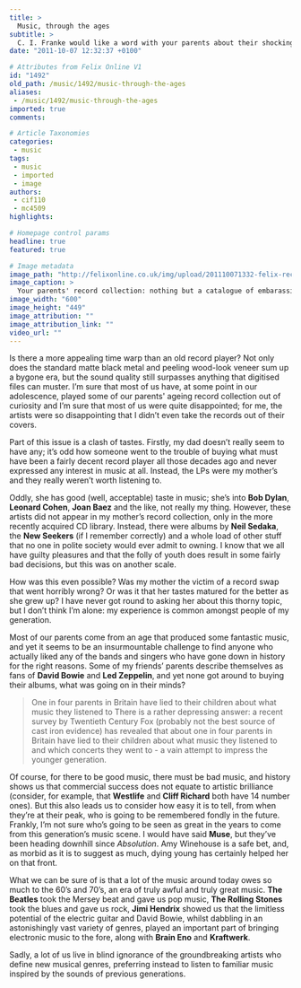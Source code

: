 ```yaml
---
title: >
  Music, through the ages
subtitle: >
  C. I. Franke would like a word with your parents about their shockingly bad taste in music
date: "2011-10-07 12:32:37 +0100"

# Attributes from Felix Online V1
id: "1492"
old_path: /music/1492/music-through-the-ages
aliases:
 - /music/1492/music-through-the-ages
imported: true
comments:

# Article Taxonomies
categories:
 - music
tags:
 - music
 - imported
 - image
authors:
 - cif110
 - mc4509
highlights:

# Homepage control params
headline: true
featured: true

# Image metadata
image_path: "http://felixonline.co.uk/img/upload/201110071332-felix-recordcollection.jpg"
image_caption: >
  Your parents' record collection: nothing but a catalogue of embarassing purchases
image_width: "600"
image_height: "449"
image_attribution: ""
image_attribution_link: ""
video_url: ""
---
```


Is there a more appealing time warp than an old record player? Not only does the standard matte black metal and peeling wood-look veneer sum up a bygone era, but the sound quality still surpasses anything that digitised files can muster. I’m sure that most of us have, at some point in our adolescence, played some of our parents' ageing record collection out of curiosity and I’m sure that most of us were quite disappointed; for me, the artists were so disappointing that I didn’t even take the records out of their covers.

Part of this issue is a clash of tastes. Firstly, my dad doesn’t really seem to have any; it’s odd how someone went to the trouble of buying what must have been a fairly decent record player all those decades ago and never expressed any interest in music at all. Instead, the LPs were my mother’s and they really weren’t worth listening to.

Oddly, she has good (well, acceptable) taste in music; she’s into __Bob Dylan__, __Leonard Cohen__, __Joan Baez__ and the like, not really my thing. However, these artists did not appear in my mother’s record collection, only in the more recently acquired CD library. Instead, there were albums by __Neil Sedaka__, the __New Seekers__ (if I remember correctly) and a whole load of other stuff that no one in polite society would ever admit to owning. I know that we all have guilty pleasures and that the folly of youth does result in some fairly bad decisions, but this was on another scale.

How was this even possible? Was my mother the victim of a record swap that went horribly wrong? Or was it that her tastes matured for the better as she grew up? I have never got round to asking her about this thorny topic, but I don’t think I’m alone: my experience is common amongst people of my generation.

Most of our parents come from an age that produced some fantastic music, and yet it seems to be an insurmountable challenge to find anyone who actually liked any of the bands and singers who have gone down in history for the right reasons. Some of my friends’ parents describe themselves as fans of __David Bowie__ and __Led Zeppelin__, and yet none got around to buying their albums, what was going on in their minds?
> One in four parents in Britain have lied to their children about what music they listened to
There is a rather depressing answer: a recent survey by Twentieth Century Fox (probably not the best source of cast iron evidence) has revealed that about one in four parents in Britain have lied to their children about what music they listened to and which concerts they went to - a vain attempt to impress the younger generation.

Of course, for there to be good music, there must be bad music, and history shows us that commercial success does not equate to artistic brilliance (consider, for example, that __Westlife__ and __Cliff Richard__ both have 14 number ones). But this also leads us to consider how easy it is to tell, from when they’re at their peak, who is going to be remembered fondly in the future. Frankly, I’m not sure who’s going to be seen as great in the years to come from this generation’s music scene. I would have said __Muse__, but they’ve been heading downhill since _Absolution_. Amy Winehouse is a safe bet, and, as morbid as it is to suggest as much, dying young has certainly helped her on that front.

What we can be sure of is that a lot of the music around today owes so much to the 60’s and 70’s, an era of truly awful and truly great music. __The Beatles__ took the Mersey beat and gave us pop music, __The Rolling Stones__ took the blues and gave us rock, __Jimi Hendrix__ showed us that the limitless potential of the electric guitar and David Bowie, whilst dabbling in an astonishingly vast variety of genres, played an important part of bringing electronic music to the fore, along with __Brain Eno__ and __Kraftwerk__.

Sadly, a lot of us live in blind ignorance of the groundbreaking artists who define new musical genres, preferring instead to listen to familiar music inspired by the sounds of previous generations.
